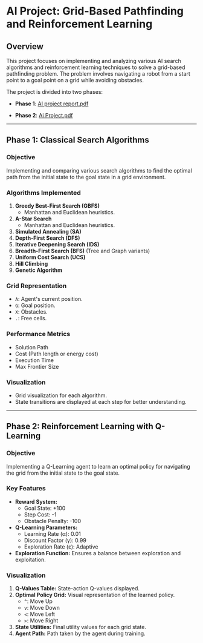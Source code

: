 # AI Project: Grid-Based Pathfinding and Reinforcement Learning

## Overview
This project focuses on implementing and analyzing various AI search algorithms and reinforcement learning techniques to solve a grid-based pathfinding problem. The problem involves navigating a robot from a start point to a goal point on a grid while avoiding obstacles.

The project is divided into two phases:
- **Phase 1**: [AI project report.pdf](https://github.com/user-attachments/files/18336871/AI.project.report.pdf)

- **Phase 2**: [Ai Project.pdf](https://github.com/user-attachments/files/18336874/Ai.Project.pdf)


---

## **Phase 1: Classical Search Algorithms**

### Objective
Implementing and comparing various search algorithms to find the optimal path from the initial state to the goal state in a grid environment.

### Algorithms Implemented
1. **Greedy Best-First Search (GBFS)**
   - Manhattan and Euclidean heuristics.
2. **A-Star Search**
   - Manhattan and Euclidean heuristics.
3. **Simulated Annealing (SA)**
4. **Depth-First Search (DFS)**
5. **Iterative Deepening Search (IDS)**
6. **Breadth-First Search (BFS)** (Tree and Graph variants)
7. **Uniform Cost Search (UCS)**
8. **Hill Climbing**
9. **Genetic Algorithm**

### Grid Representation
- `A`: Agent's current position.
- `G`: Goal position.
- `X`: Obstacles.
- `.`: Free cells.

### Performance Metrics
- Solution Path
- Cost (Path length or energy cost)
- Execution Time
- Max Frontier Size

### Visualization
- Grid visualization for each algorithm.
- State transitions are displayed at each step for better understanding.

---

## **Phase 2: Reinforcement Learning with Q-Learning**

### Objective
Implementing a Q-Learning agent to learn an optimal policy for navigating the grid from the initial state to the goal state.

### Key Features
- **Reward System:**
   - Goal State: +100
   - Step Cost: -1
   - Obstacle Penalty: -100
- **Q-Learning Parameters:**
   - Learning Rate (α): 0.01
   - Discount Factor (γ): 0.99
   - Exploration Rate (ε): Adaptive
- **Exploration Function:** Ensures a balance between exploration and exploitation.

### Visualization
1. **Q-Values Table:** State-action Q-values displayed.
2. **Optimal Policy Grid:** Visual representation of the learned policy.
   - `^`: Move Up
   - `v`: Move Down
   - `<`: Move Left
   - `>`: Move Right
3. **State Utilities:** Final utility values for each grid state.
4. **Agent Path:** Path taken by the agent during training.
